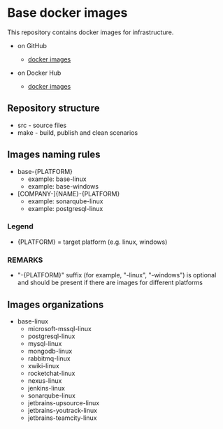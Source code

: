 # Base docker images

This repository contains docker images for infrastructure.

* on GitHub
  * [docker images](https://github.com/simpleunionspace/docker-images)

* on Docker Hub
  * [docker images](https://hub.docker.com/u/lifepainspace)

## Repository structure

* src  - source files
* make - build, publish and clean scenarios

## Images naming rules

* base-{PLATFORM}
  * example: base-linux
  * example: base-windows
* [COMPANY-]{NAME}-{PLATFORM}
  * example: sonarqube-linux
  * example: postgresql-linux

### Legend

* {PLATFORM} = target platform (e.g. linux, windows)

### REMARKS

* "-{PLATFORM}" suffix (for example, "-linux", "-windows") is optional and should be present if there are images for different platforms

## Images organizations

* base-linux
  * microsoft-mssql-linux
  * postgresql-linux
  * mysql-linux
  * mongodb-linux
  * rabbitmq-linux
  * xwiki-linux
  * rocketchat-linux
  * nexus-linux
  * jenkins-linux
  * sonarqube-linux
  * jetbrains-upsource-linux
  * jetbrains-youtrack-linux
  * jetbrains-teamcity-linux
